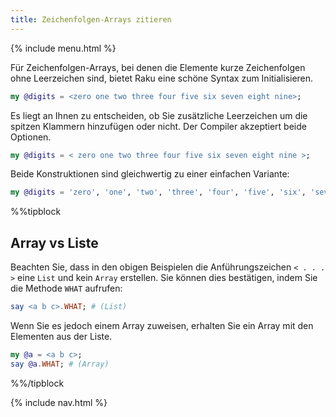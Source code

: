 ```yaml
---
title: Zeichenfolgen-Arrays zitieren
---
```


{% include menu.html %}

Für Zeichenfolgen-Arrays, bei denen die Elemente kurze Zeichenfolgen ohne Leerzeichen sind, bietet Raku eine schöne Syntax zum Initialisieren.

```raku
my @digits = <zero one two three four five six seven eight nine>;
```

Es liegt an Ihnen zu entscheiden, ob Sie zusätzliche Leerzeichen um die spitzen Klammern hinzufügen oder nicht. Der Compiler akzeptiert beide Optionen.

```raku
my @digits = < zero one two three four five six seven eight nine >;
```

Beide Konstruktionen sind gleichwertig zu einer einfachen Variante:

```raku
my @digits = 'zero', 'one', 'two', 'three', 'four', 'five', 'six', 'seven', 'eight', 'nine';
```

%%tipblock
## Array vs Liste

Beachten Sie, dass in den obigen Beispielen die Anführungszeichen `< . . . >` eine `List` und kein `Array` erstellen. Sie können dies bestätigen, indem Sie die Methode `WHAT` aufrufen:

```raku
say <a b c>.WHAT; # (List)
```

Wenn Sie es jedoch einem Array zuweisen, erhalten Sie ein Array mit den Elementen aus der Liste.

```raku
my @a = <a b c>;
say @a.WHAT; # (Array)
```

%%/tipblock

{% include nav.html %}